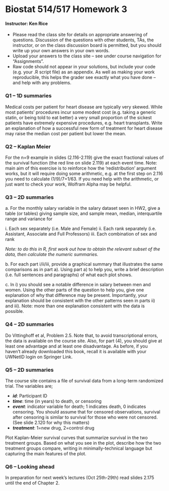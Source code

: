 # Biostat 514/517 Homework 3
#### Instructor: Ken Rice

- Please read the class site for details on appropriate answering of questions. Discussion of the 
questions with other students, TAs, the instructor, or on the class discussion board is permitted, 
but you should write up your own answers in your own words. 
- Upload your answers to the class site – see under course navigation for “Assignments”. 
- Raw code should not appear in your solutions, but include your code (e.g. your .R script file) as 
an appendix. As well as making your work reproducible, this helps the grader see exactly what 
you have done – and help with any problems. 

### Q1 – 1D summaries 

Medical costs per patient for heart disease are typically very skewed. While most patients’ procedures 
incur some modest cost (e.g. taking a generic statin, or being told to eat better) a very small proportion 
of the sickest patients have extremely expensive procedures, e.g. heart transplants. Write an 
explanation of how a successful new form of treatment for heart disease may raise the median cost per 
patient but lower the mean. 

### Q2 – Kaplan Meier  
For the n=9 example in slides (2.116-2.119) give the exact fractional values of the survival function (the 
red line on slide 2.119) at each event time. Note: main aim of this exercise is to reinforce how the 
‘redistribution’ argument works, but it will require doing some arithmetic, e.g. at the first step on 2.116 
you need to calculate (1/9)/7=1/63. If you need help with the arithmetic, or just want to check your 
work, Wolfram Alpha may be helpful.  

### Q3 – 2D summaries 
a. For the monthly salary variable in the salary dataset seen in HW2, give a table (or tables) giving 
sample size, and sample mean, median, interquartile range and variance for  

i. Each sex separately (i.e. Male and Female) 
ii. Each rank separately (i.e. Assistant, Associate and Full Professors) 
iii. Each combination of sex and rank 

*Note: to do this in R, first work out how to obtain the relevant subset of the data, then 
calculate the numeric summaries.* 

b. For each part i/ii/iii, provide a graphical summary that illustrates the same comparisons as in 
part a). Using part a) to help you, write a brief description (i.e. full sentences and paragraphs) of 
what each plot shows. 

c. In i) you should see a notable difference in salary between men and women. Using the other 
parts of the question to help you, give one explanation of why that difference may be present. 
Importantly, your explanation should be consistent with the other patterns seen in parts ii) and 
iii). Note: more than one explanation consistent with the data is possible. 

### Q4 – 2D summaries

Do Vittinghoff et al, Problem 2.5. Note that, to avoid transcriptional errors, the data is available on the 
course site. Also, for part (4), you should give at least one advantage and at least one disadvantage. As 
before, if you haven’t already downloaded this book, recall it is available with your UWNetID login on 
Springer Link. 
 
 
### Q5 – 2D summaries 
The course site contains a file of survival data from a long-term randomized trial. The variables are; 
- ***id***: Participant ID 
- ***time***: time (in years) to death, or censoring 
- ***event***: indicator variable for death; 1 indicates death, 0 indicates censoring. You should assume that for censored observations, survival after censoring is similar to survival for those who were not censored. (See slide 2.120 for why this matters) 
- ***treatment***: 1=new drug, 2=control drug 

Plot Kaplan-Meier survival curves that summarize survival in the two treatment groups. Based on what 
you see in the plot, describe how the two treatment groups compare, writing in minimally-technical 
language but capturing the main features of the plot. 

### Q6 – Looking ahead 
In preparation for next week’s lectures (Oct 25th-29th) read slides 2.175 until the end of Chapter 2. 
